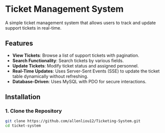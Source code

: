 # Ticket Management System

A simple ticket management system that allows users to track and update support tickets in real-time.

## Features

- **View Tickets**: Browse a list of support tickets with pagination.
- **Search Functionality**: Search tickets by various fields.
- **Update Tickets**: Modify ticket status and assigned personnel.
- **Real-Time Updates**: Uses Server-Sent Events (SSE) to update the ticket table dynamically without refreshing.
- **Database-Driven**: Uses MySQL with PDO for secure interactions.

## Installation

### 1. Clone the Repository

```sh
git clone https://github.com/allenliou12/Ticketing-System.git
cd ticket-system
```

